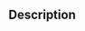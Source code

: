 ﻿<!-- SVG_SET_TEXTAREA_TEXT ( svgObject ; text ) -> svgObject (Text) -> text (Text) - String to write-->## Description
